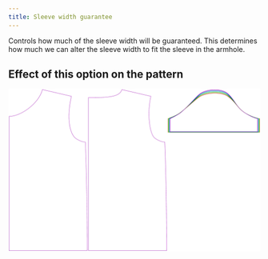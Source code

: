 ```yaml
---
title: Sleeve width guarantee
---
```


Controls how much of the sleeve width will be guaranteed. This determines how much we can alter the sleeve width to fit the sleeve in the armhole.


## Effect of this option on the pattern
![This image shows the effect of this option by superimposing several variants that have a different value for this option](teagan_sleevewidthguarantee_sample.svg "Effect of this option on the pattern")

